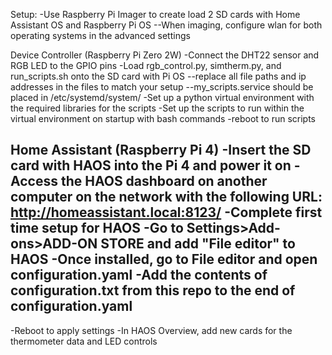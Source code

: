 Setup:
-Use Raspberry Pi Imager to create load 2 SD cards with Home Assistant OS and Raspberry Pi OS
  --When imaging, configure wlan for both operating systems in the advanced settings

  Device Controller (Raspberry Pi Zero 2W)
-Connect the DHT22 sensor and RGB LED to the GPIO pins
-Load rgb_control.py, simtherm.py, and run_scripts.sh onto the SD card with Pi OS
  --replace all file paths and ip addresses in the files to match your setup
  --my_scripts.service should be placed in /etc/systemd/system/
-Set up a python virtual environment with the required libraries for the scripts
-Set up the scripts to run within the virtual environment on startup with bash commands
-reboot to run scripts

  Home Assistant (Raspberry Pi 4)
-Insert the SD card with HAOS into the Pi 4 and power it on
-Access the HAOS dashboard on another computer on the network with the following URL: http://homeassistant.local:8123/
-Complete first time setup for HAOS
-Go to Settings>Add-ons>ADD-ON STORE and add "File editor" to HAOS
-Once installed, go to File editor and open configuration.yaml
-Add the contents of configuration.txt from this repo to the end of configuration.yaml
-
-Reboot to apply settings
-In HAOS Overview, add new cards for the thermometer data and LED controls
